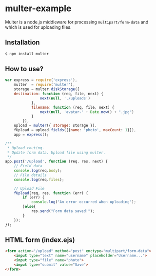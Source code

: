 # multer-example

Multer is a node.js middleware for processing `multipart/form-data` and which is used for uploading files.

## Installation

```sh
$ npm install multer
```

## How to use?

```javascript
var express = require('express'),
    multer  = require('multer'),
    storage = multer.diskStorage({
    destination: function (req, file, next) {
                next(null, './uploads')
            },
            filename: function (req, file, next) {
                next(null, 'avatar-' + Date.now() + ".jpg")
            }
        }),
    upload = multer({ storage: storage }),
    fUpload = upload.fields([{name: 'photo', maxCount: 1}]),
    app = express();

/**
 * Upload routing.
 * Update form data. Upload file using multer.
 */
app.post('/upload', function (req, res, next) {
    // Field data
    console.log(req.body);
    // File details
    console.log(req.files);

    // Upload File
    fUpload(req, res, function (err) {
        if (err) {
            console.log("An error occurred when uploading");
        }else{
            res.send("Form data saved!");
        }
    });
});
```

## HTML form (index.ejs)

```html
<form action="/upload" method="post" enctype="multipart/form-data">
    <input type="text" name="username" placeholder="Username...">
    <input type="file" name="photo">
    <input type="submit" value="Save">
</form>
```